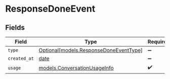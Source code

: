 # ResponseDoneEvent


## Fields

| Field                                                                        | Type                                                                         | Required                                                                     | Description                                                                  |
| ---------------------------------------------------------------------------- | ---------------------------------------------------------------------------- | ---------------------------------------------------------------------------- | ---------------------------------------------------------------------------- |
| `type`                                                                       | [Optional[models.ResponseDoneEventType]](../models/responsedoneeventtype.md) | :heavy_minus_sign:                                                           | N/A                                                                          |
| `created_at`                                                                 | [date](https://docs.python.org/3/library/datetime.html#date-objects)         | :heavy_minus_sign:                                                           | N/A                                                                          |
| `usage`                                                                      | [models.ConversationUsageInfo](../models/conversationusageinfo.md)           | :heavy_check_mark:                                                           | N/A                                                                          |